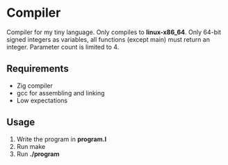 
# Compiler
Compiler for my tiny language. Only compiles to **linux-x86_64**.
Only 64-bit signed integers as variables, all functions (except main) must return an integer.
Parameter count is limited to 4.

## Requirements
* Zig compiler
* gcc for assembling and linking
* Low expectations

## Usage
1. Write the program in **program.l**
2. Run make
3. Run **./program**

